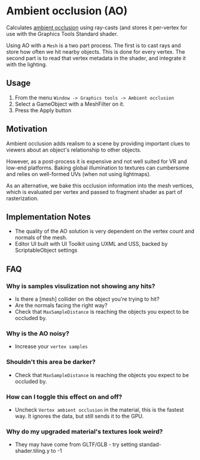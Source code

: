 # Ambient occlusion (AO)

Calculates [ambient occlusion](https://en.wikipedia.org/wiki/Ambient_occlusion) using ray-casts (and stores it per-vertex for use with the Graphics Tools Standard shader.

Using AO with a `Mesh` is a two part process. The first is to cast rays and store how often we hit nearby objects. This is done for every vertex. The second part is to read that vertex metadata in the shader, and integrate it with the lighting.

## Usage

1) From the menu `Window -> Graphics tools -> Ambient occlusion`
2) Select a GameObject with a MeshFilter on it.
3) Press the Apply button

## Motivation

Ambient occlusion adds realism to a scene by providing important clues to viewers about an object's relationship to other objects.

However, as a post-process it is expensive and not well suited for VR and low-end platforms. Baking global illumination to textures can cumbersome and relies on well-formed UVs (when not using lightmaps).

As an alternative, we bake this occlusion information into the mesh vertices, which is evaluated per vertex and passed to fragment shader as part of rasterization.

## Implementation Notes

- The quality of the AO solution is very dependent on the vertex count and normals of the mesh.
- Editor UI built with UI Toolkit using UXML and USS, backed by ScriptableObject settings

## FAQ

### Why is samples visulization not showing any hits?

- Is there a [mesh] collider on the object you're trying to hit?
- Are the normals facing the right way? 
- Check that `MaxSampleDistance` is reaching the objects you expect to be occluded by.

### Why is the AO noisy?

- Increase your `vertex samples`

### Shouldn't this area be darker?

- Check that `MaxSampleDistance` is reaching the objects you expect to be occluded by.

### How can I toggle this effect on and off?

- Uncheck `Vertex ambient occlusion` in the material, this is the fastest way. It ignores the data, but still sends it to the GPU.

### Why do my upgraded material's textures look weird?

- They may have come from GLTF/GLB - try setting standad-shader.tiling.y to -1
